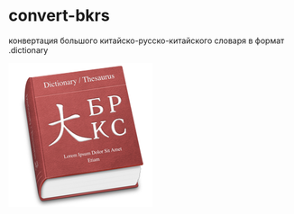 convert-bkrs
=================

конвертация большого китайско-русско-китайского словаря в формат .dictionary

![大БКРС](both/OtherResources/Images/icon.png)
